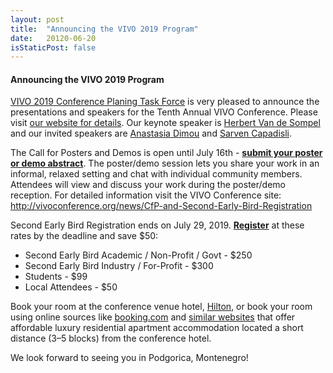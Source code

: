 ```yaml
---
layout: post
title:  "Announcing the VIVO 2019 Program"
date:   20120-06-20
isStaticPost: false
---
```


#### Announcing the VIVO 2019 Program

[VIVO 2019 Conference Planing Task Force](https://wiki.duraspace.org/display/VIVO/VIVO+Conference+Planning+Task+Force) is very pleased to announce the presentations and speakers for the Tenth Annual VIVO Conference. Please visit [our website for details](http://vivoconference.org/schedule/). 
Our keynote speaker is [Herbert Van de Sompel](https://en.m.wikipedia.org/wiki/Herbert_Van_de_Sompel) and our invited speakers are [Anastasia Dimou](https://twitter.com/natadimou) and [Sarven Capadisli](http://csarven.ca/#i).

The Call for Posters and Demos is open until July 16th - [**submit your poster or demo abstract**](https://forms.gle/xLGyGsdT58jJBmMc7). The poster/demo session lets you share your work in an informal, relaxed setting and chat with individual community members. Attendees will view and discuss your work during the poster/demo reception.
For detailed information visit the VIVO Conference site: http://vivoconference.org/news/CfP-and-Second-Early-Bird-Registration

Second Early Bird Registration ends on July 29, 2019. [**Register**](https://www.eventbrite.com/e/vivo-2019-conference-tickets-50867496050) at these rates by the deadline and save $50:


* Second Early Bird Academic / Non-Profit / Govt - $250
* Second Early Bird Industry / For-Profit - $300
* Students - $99
* Local Attendees - $50

Book your room at the conference venue hotel, [Hilton](https://www3.hilton.com/en/hotels/montenegro/hilton-podgorica-crna-gora-TGDPMHI/index.html), or book your room using online sources like [booking.com](https://www.booking.com/) and [similar websites](http://www.ustanzadan.me/en/rent-a-stan/) that offer affordable luxury residential apartment accommodation located a short distance (3–5 blocks) from the conference hotel.

We look forward to seeing you in Podgorica, Montenegro!

